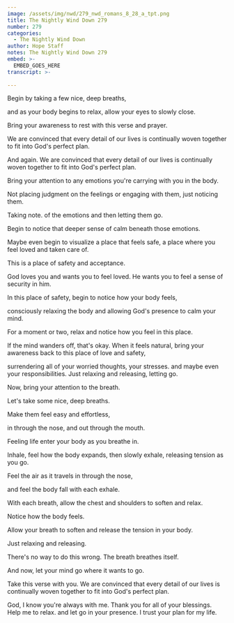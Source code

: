 ```yaml
---
image: /assets/img/nwd/279_nwd_romans_8_28_a_tpt.png
title: The Nightly Wind Down 279
number: 279
categories:
  - The Nightly Wind Down
author: Hope Staff
notes: The Nightly Wind Down 279
embed: >-
  EMBED_GOES_HERE
transcript: >-
  
---
```

Begin by taking a few nice, deep breaths,

and as your body begins to relax, allow your eyes to slowly close.

Bring your awareness to rest with this verse and prayer.

We are convinced that every detail of our lives is continually woven together to fit into God's perfect plan.

And again. We are convinced that every detail of our lives is continually woven together to fit into God's perfect plan.

Bring your attention to any emotions you're carrying with you in the body.

Not placing judgment on the feelings or engaging with them, just noticing them.

Taking note. of the emotions and then letting them go.

Begin to notice that deeper sense of calm beneath those emotions.

Maybe even begin to visualize a place that feels safe, a place where you feel loved and taken care of.

This is a place of safety and acceptance.

God loves you and wants you to feel loved. He wants you to feel a sense of security in him.

In this place of safety, begin to notice how your body feels,

consciously relaxing the body and allowing God's presence to calm your mind.

For a moment or two, relax and notice how you feel in this place.

If the mind wanders off, that's okay. When it feels natural, bring your awareness back to this place of love and safety,

surrendering all of your worried thoughts, your stresses. and maybe even your responsibilities. Just relaxing and releasing, letting go.

Now, bring your attention to the breath.

Let's take some nice, deep breaths.

Make them feel easy and effortless,

in through the nose, and out through the mouth.

Feeling life enter your body as you breathe in.

Inhale, feel how the body expands, then slowly exhale, releasing tension as you go.

Feel the air as it travels in through the nose,

and feel the body fall with each exhale.

With each breath, allow the chest and shoulders to soften and relax.

Notice how the body feels.

Allow your breath to soften and release the tension in your body.

Just relaxing and releasing.

There's no way to do this wrong. The breath breathes itself.

And now, let your mind go where it wants to go.

Take this verse with you. We are convinced that every detail of our lives is continually woven together to fit into God's perfect plan.

God, I know you're always with me. Thank you for all of your blessings. Help me to relax. and let go in your presence. I trust your plan for my life.

